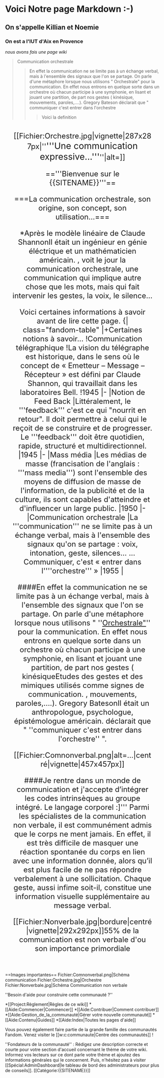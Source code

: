 
#  Voici Notre page Markdown :-)
## On s'appelle Killian et Noemie 
### On est a l'IUT d'Aix en Provence
*nous avons fais une page wiki*

> Communication orchestrale
>> En effet la communication ne se limite pas à un échange verbal, mais à l'ensemble des signaux que l'on se partage. On parle d'une métaphore lorsque nous utilisons " Orchestrale" pour la communication. En effet nous entrons en quelque sorte dans un orchestre où chacun participe à une symphonie, en lisant et jouant une partition, de part nos gestes ( kinésique, mouvements, paroles,....). Gregory Bateson déclarait que " communiquer c'est entrer dans l'orchestre 
>>> Voici la definition 




<mainpage-leftcolumn-start /><div style="text-align: center; font-size: x-large; padding: 1em;">[[Fichier:Orchestre.jpg|vignette|287x287px|''<big>'''Une communication expressive...'''</big>''|alt=]]

=='''Bienvenue sur le {{SITENAME}}'''==

===La communication orchestrale, son origine, son concept, son utilisation...===

*Après le modèle linéaire de Claude Shannon<ref group="info">Il était un ingénieur en génie éléctrique et un mathématicien américain. </ref>, voit le jour la communication orchestrale, une communication qui implique autre chose que les mots, mais qui fait intervenir les gestes, la voix, le silence...

Voici certaines informations à savoir avant de lire cette page. 
{| class="fandom-table"
|+Certaines notions à savoir...
!Communication télégraphique
!La vision du télégraphe est historique, dans le sens où le concept de « Emetteur – Message – Récepteur » est défini par Claude Shannon, qui travaillait dans les laboratoires Bell.
!1945
|-
|Notion de Feed Back
|Littéralement, le '''feedback''' c'est ce qui "nourrit en retour". Il doit permettre à celui qui le reçoit de se construire et de progresser. Le '''feedback''' doit être quotidien, rapide, structuré et multidirectionnel.
|1945
|-
|Mass média
|Les médias de masse (francisation de l'anglais : '''mass media''') sont l'ensemble des moyens de diffusion de masse de l'information, de la publicité et de la culture, ils sont capables d'atteindre et d'influencer un large public.
|1950
|-
|Communication orchestrale
|La '''communication''' ne se limite pas à un échange verbal, mais à l'ensemble des signaux qu'on se partage : voix, intonation, geste, silences… ... Communiquer, c'est « entrer dans l''''orchestre''' »
|1955
|

####En effet la communication ne se limite pas à un échange verbal, mais à l'ensemble des signaux que l'on se partage. On parle d'une métaphore lorsque nous utilisons " ''<u>Orchestrale"</u>'' pour la communication. En effet nous entrons en quelque sorte dans un orchestre où chacun participe à une symphonie, en lisant et jouant une partition, de part nos gestes ( kinésique<ref group="info">Etudes des gestes et des mimiques utilisés comme signes de communication.</ref> , mouvements, paroles,....). Gregory Bateson<ref group="info">Il était un anthropologue, psychologue, épistémologue américain. </ref>  déclarait que " ''communiquer c'est entrer dans l'orchestre'' ".

[[Fichier:Comnonverbal.png|alt=...|centré|vignette|457x457px]]

####Je rentre dans un monde de communication  et j'accepte d’intégrer les codes intrinsèques au groupe intégré.
 Le langage corporel :]''' Parmi les spécialistes de la communication non verbale, il est communément admis que le corps ne ment jamais. En effet, il est très difficile de masquer une réaction spontanée du corps en lien avec une information donnée, alors qu’il est plus facile de ne pas répondre verbalement à une sollicitation. Chaque geste, aussi infime soit-il, constitue une information visuelle supplémentaire au message verbal.

[[Fichier:Nonverbale.jpg|bordure|centré|vignette|292x292px]]<ref group="info">55% de la communication est non verbale d'ou son importance primordiale </ref>
<br /></div>
<references group="info" />

==Images importantes==
<gallery position="center" captionalign="center" navigation="true">
Fichier:Comnonverbal.png|Schéma communication
Fichier:Orchestre.jpg|Orchestre
Fichier:Nonverbale.jpg|Schéma Communication non verbale
</gallery>
<!-- La galerie ci-dessus convient parfaitement pour les pages d'articles mais il serait également bien d'en avoir une autre juste en dessous qui listerait les pages de Catégorie: les plus importantes. -->
<mainpage-endcolumn />
<mainpage-rightcolumn-start />
''Besoin d'aide pour construire cette communauté ?''

*[[Project:Règlement|Règles de ce wiki]]
*[[Aide:Commencer|Commencer]]
*[[Aide:Contribuer|Comment contribuer]]
*[[Aide:Gestion_de_la_communauté|Gérer votre nouvelle communauté]]
*[[Aide:Contenu|Guides]]
*[[Aide:Index|Toutes les pages d'aide]]

Vous pouvez également faire partie de la grande famille des communautés Fandom. Venez visiter le [[w:c:communaute|Centre des communautés]] !

''Fondateurs de la communauté'' : Rédigez une description correcte et courte pour votre section d'accueil concernant le thème de votre wiki. Informez vos lecteurs sur ce dont parle votre thème et ajoutez des informations générales qui le concernent. Puis, n'hésitez pas à visiter [[Spécial:AdminDashboard|le tableau de bord des administrateurs pour plus de conseils]].
<mainpage-endcolumn />
[[Catégorie:{{SITENAME}}]]

